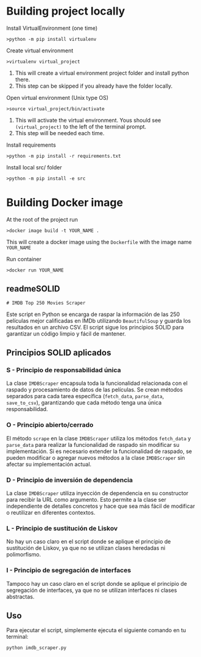 # Building project locally
Install VirtualEnvironment (one time)

    >python -m pip install virtualenv

Create virtual environment

    >virtualenv virtual_project

1. This will create a virtual environment project folder and install python there.
2. This step can be skipped if you already have the folder locally.

Open virtual environment (Unix type OS)

    >source virtual_project/bin/activate

1. This will activate the virtual environment.  Yous should see `(virtual_project)` to the left of the terminal prompt.
2. This step will be needed each time.

Install requirements
    
    >python -m pip install -r requirements.txt

Install local src/ folder

    >python -m pip install -e src 

# Building Docker image
At the root of the project run

    >docker image build -t YOUR_NAME .

This will create a docker image using the `Dockerfile` with the image name `YOUR_NAME`

Run container

    >docker run YOUR_NAME


## readmeSOLID
    # IMDB Top 250 Movies Scraper

Este script en Python se encarga de raspar la información de las 250 películas mejor calificadas en IMDb utilizando `BeautifulSoup` y guarda los resultados en un archivo CSV. El script sigue los principios SOLID para garantizar un código limpio y fácil de mantener.

## Principios SOLID aplicados

### S - Principio de responsabilidad única

La clase `IMDBScraper` encapsula toda la funcionalidad relacionada con el raspado y procesamiento de datos de las películas. Se crean métodos separados para cada tarea específica (`fetch_data`, `parse_data`, `save_to_csv`), garantizando que cada método tenga una única responsabilidad.

### O - Principio abierto/cerrado

El método `scrape` en la clase `IMDBScraper` utiliza los métodos `fetch_data` y `parse_data` para realizar la funcionalidad de raspado sin modificar su implementación. Si es necesario extender la funcionalidad de raspado, se pueden modificar o agregar nuevos métodos a la clase `IMDBScraper` sin afectar su implementación actual.

### D - Principio de inversión de dependencia

La clase `IMDBScraper` utiliza inyección de dependencia en su constructor para recibir la URL como argumento. Esto permite a la clase ser independiente de detalles concretos y hace que sea más fácil de modificar o reutilizar en diferentes contextos.

### L - Principio de sustitución de Liskov

No hay un caso claro en el script donde se aplique el principio de sustitución de Liskov, ya que no se utilizan clases heredadas ni polimorfismo.

### I - Principio de segregación de interfaces

Tampoco hay un caso claro en el script donde se aplique el principio de segregación de interfaces, ya que no se utilizan interfaces ni clases abstractas.

## Uso

Para ejecutar el script, simplemente ejecuta el siguiente comando en tu terminal:

```bash
python imdb_scraper.py
